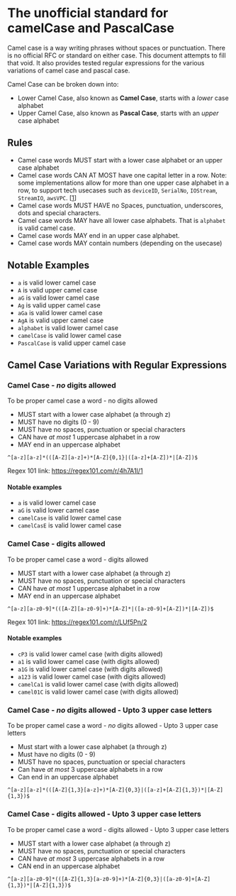 # The unofficial standard for camelCase and PascalCase

Camel case is a way writing phrases without spaces or punctuation. There is no official RFC or standard on either case. This document attempts to fill that void. It also provides tested regular expressions for the various variations of camel case and pascal case.

Camel Case can be broken down into: 
* Lower Camel Case, also known as **Camel Case**, starts with a *lower* case alphabet
* Upper Camel Case, also known as **Pascal Case**, starts with an *upper* case alphabet 

## Rules
* Camel case words MUST start with a lower case alphabet or an upper case alphabet
* Camel case words CAN AT MOST have one capital letter in a row. Note: some implementations allow for more than one upper case alphabet in a row, to support tech usecases such as ```deviceID```, ```SerialNo```, ```IOStream```, ```StreamIO```, ```awsVPC```. [[1](https://docs.microsoft.com/en-us/dotnet/standard/design-guidelines/capitalization-conventions)]
* Camel case words MUST HAVE no Spaces, punctuation, underscores, dots and special characters.
* Camel case words MAY have all lower case alphabets. That is ```alphabet``` is valid camel case.
* Camel case words MAY end in an upper case alphabet.
* Camel case words MAY contain numbers (depending on the usecase)

## Notable Examples
* ```a``` is valid lower camel case
* ```A``` is valid upper camel case
* ```aG``` is valid lower camel case
* ```Ag``` is valid upper camel case
* ```aGa``` is valid lower camel case
* ```AgA``` is valid upper camel case
* ```alphabet``` is valid lower camel case
* ```camelCase``` is valid lower camel case
* ```PascalCase``` is valid upper camel case

## Camel Case Variations with Regular Expressions
### Camel Case - *no* digits allowed

To be proper camel case a word - no digits allowed
* MUST start with a lower case alphabet (a through z)
* MUST have no digits (0 - 9)
* MUST have no spaces, punctuation or special characters
* CAN have *at most* 1 uppercase alphabet in a row
* MAY end in an uppercase alphabet

```
^[a-z][a-z]*(([A-Z][a-z]+)*[A-Z]{0,1}|([a-z]+[A-Z])*|[A-Z])$
```
Regex 101 link: https://regex101.com/r/4h7A1I/1

#### Notable examples

* ```a``` is valid lower camel case
* ```aG``` is valid lower camel case
* ```camelCase``` is valid lower camel case
* ```camelCasE``` is valid lower camel case 

### Camel Case - digits allowed

To be proper camel case a word - digits allowed
* MUST start with a lower case alphabet (a through z)
* MUST have no spaces, punctuation or special characters
* CAN have *at most* 1 uppercase alphabet in a row
* MAY end in an uppercase alphabet

```
^[a-z][a-z0-9]*(([A-Z][a-z0-9]+)*[A-Z]*|([a-z0-9]+[A-Z])*|[A-Z])$
```
Regex 101 link: https://regex101.com/r/LUf5Pn/2

#### Notable examples
* ```cP3``` is valid lower camel case (with digits allowed)
* ```a1``` is valid lower camel case (with digits allowed)
* ```a1G``` is valid lower camel case (with digits allowed)
* ```a123``` is valid lower camel case (with digits allowed)
* ```camelCa1``` is valid lower camel case (with digits allowed)
* ```camel01C``` is valid lower camel case (with digits allowed)

### Camel Case - *no* digits allowed - Upto 3 upper case letters

To be proper camel case a word - *no* digits allowed - Upto 3 upper case letters
* Must start with a lower case alphabet (a through z)
* Must have no digits (0 - 9)
* MUST have no spaces, punctuation or special characters
* Can have *at most* 3 uppercase alphabets in a row
* Can end in an uppercase alphabet

```
^[a-z][a-z]*(([A-Z]{1,3}[a-z]+)*[A-Z]{0,3}|([a-z]+[A-Z]{1,3})*|[A-Z]{1,3})$
```

### Camel Case - digits allowed - Upto 3 upper case letters

To be proper camel case a word - digits allowed - Upto 3 upper case letters
* MUST start with a lower case alphabet (a through z)
* MUST have no spaces, punctuation or special characters
* CAN have *at most* 3 uppercase alphabets in a row
* CAN end in an uppercase alphabet

```
^[a-z][a-z0-9]*(([A-Z]{1,3}[a-z0-9]+)*[A-Z]{0,3}|([a-z0-9]+[A-Z]{1,3})*|[A-Z]{1,3})$
```
